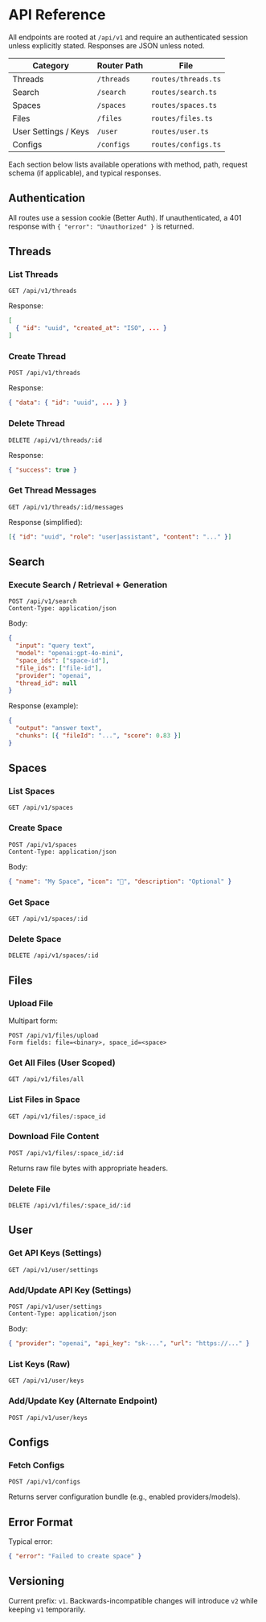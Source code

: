 # API Reference

All endpoints are rooted at `/api/v1` and require an authenticated session unless explicitly stated. Responses are JSON unless noted.

| Category             | Router Path | File                |
| -------------------- | ----------- | ------------------- |
| Threads              | `/threads`  | `routes/threads.ts` |
| Search               | `/search`   | `routes/search.ts`  |
| Spaces               | `/spaces`   | `routes/spaces.ts`  |
| Files                | `/files`    | `routes/files.ts`   |
| User Settings / Keys | `/user`     | `routes/user.ts`    |
| Configs              | `/configs`  | `routes/configs.ts` |

Each section below lists available operations with method, path, request schema (if applicable), and typical responses.

## Authentication

All routes use a session cookie (Better Auth). If unauthenticated, a 401 response with `{ "error": "Unauthorized" }` is returned.

## Threads

### List Threads

```
GET /api/v1/threads
```

Response:

```json
[
  { "id": "uuid", "created_at": "ISO", ... }
]
```

### Create Thread

```
POST /api/v1/threads
```

Response:

```json
{ "data": { "id": "uuid", ... } }
```

### Delete Thread

```
DELETE /api/v1/threads/:id
```

Response:

```json
{ "success": true }
```

### Get Thread Messages

```
GET /api/v1/threads/:id/messages
```

Response (simplified):

```json
[{ "id": "uuid", "role": "user|assistant", "content": "..." }]
```

## Search

### Execute Search / Retrieval + Generation

```
POST /api/v1/search
Content-Type: application/json
```

Body:

```json
{
  "input": "query text",
  "model": "openai:gpt-4o-mini",
  "space_ids": ["space-id"],
  "file_ids": ["file-id"],
  "provider": "openai",
  "thread_id": null
}
```

Response (example):

```json
{
  "output": "answer text",
  "chunks": [{ "fileId": "...", "score": 0.83 }]
}
```

## Spaces

### List Spaces

```
GET /api/v1/spaces
```

### Create Space

```
POST /api/v1/spaces
Content-Type: application/json
```

Body:

```json
{ "name": "My Space", "icon": "📄", "description": "Optional" }
```

### Get Space

```
GET /api/v1/spaces/:id
```

### Delete Space

```
DELETE /api/v1/spaces/:id
```

## Files

### Upload File

Multipart form:

```
POST /api/v1/files/upload
Form fields: file=<binary>, space_id=<space>
```

### Get All Files (User Scoped)

```
GET /api/v1/files/all
```

### List Files in Space

```
GET /api/v1/files/:space_id
```

### Download File Content

```
POST /api/v1/files/:space_id/:id
```

Returns raw file bytes with appropriate headers.

### Delete File

```
DELETE /api/v1/files/:space_id/:id
```

## User

### Get API Keys (Settings)

```
GET /api/v1/user/settings
```

### Add/Update API Key (Settings)

```
POST /api/v1/user/settings
Content-Type: application/json
```

Body:

```json
{ "provider": "openai", "api_key": "sk-...", "url": "https://..." }
```

### List Keys (Raw)

```
GET /api/v1/user/keys
```

### Add/Update Key (Alternate Endpoint)

```
POST /api/v1/user/keys
```

## Configs

### Fetch Configs

```
POST /api/v1/configs
```

Returns server configuration bundle (e.g., enabled providers/models).

## Error Format

Typical error:

```json
{ "error": "Failed to create space" }
```

## Versioning

Current prefix: `v1`. Backwards-incompatible changes will introduce `v2` while keeping `v1` temporarily.
